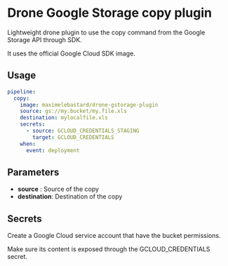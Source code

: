 # Drone Google Storage copy plugin

Lightweight drone plugin to use the copy command from the Google Storage API through SDK.

It uses the official Google Cloud SDK image.

## Usage

```yaml
pipeline:
  copy:
    image: maximelebastard/drone-gstorage-plugin
    source: gs://my.bucket/my.file.xls
    destination: mylocalfile.xls
    secrets:
      - source: GCLOUD_CREDENTIALS_STAGING
        target: GCLOUD_CREDENTIALS
    when:
      event: deployment
```


## Parameters

* **source** : Source of the copy
* **destination**: Destination of the copy


## Secrets

Create a Google Cloud service account that have the bucket permissions.

Make sure its content is exposed through the GCLOUD_CREDENTIALS secret.